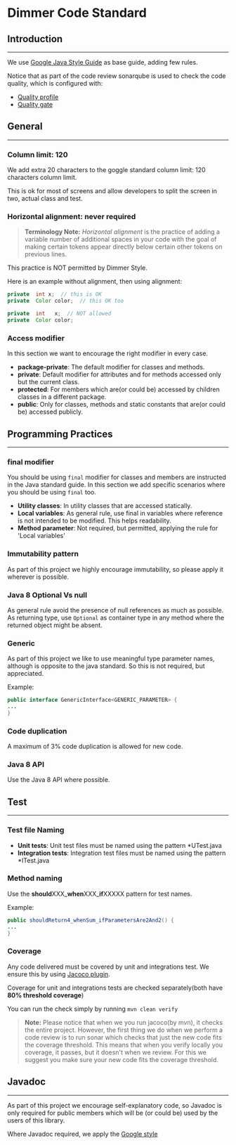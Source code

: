 
# Dimmer Code Standard

## Introduction
--------------------------------------------------------------------------------------------------------------------------------

We use [Google Java Style Guide][google-style-url] as base guide, adding few rules.

Notice that as part of the code review sonarqube is used to check  the code quality, which is configured with:
* [Quality profile](https://sonarcloud.io/organizations/cloudyrock/quality_profiles/show?language=java&name=Dimmer+Quality++Profile)
* [Quality gate](https://sonarcloud.io/organizations/cloudyrock/quality_gates/show/1437)


## General
--------------------------------------------------------------------------------------------------------------------------------

### Column limit: 120

We add extra 20 characters to the goggle standard column limit: 120 characters column limit.

This is ok for most of screens and allow developers to split the screen in two, actual class and test.

### Horizontal alignment: never required

> **Terminology Note:** _Horizontal alignment_ is the practice of adding a variable number of additional spaces in your code with the goal of making certain tokens appear directly below certain other tokens on previous lines.

This practice is NOT permitted by Dimmer Style.

Here is an example without alignment, then using alignment:

```java
private  int x;  // this is OK
private  Color color;  // this OK too

private  int   x;  // NOT allowed
private  Color color;
```


### Access modifier
In this section we want to encourage the right modifier in every case.

* __package-private__: The default modifier for classes and methods.
* __private__: Default modifier for attributes and for methods accessed only but the current class.
* __protected__: For members which are(or could be) accessed by children classes in a different package.
* __public__: Only for classes, methods and static constants that are(or could be) accessed publicly.


## Programming Practices
--------------------------------------------------------------------------------------------------------------------------------------------------

### final modifier

You should be using `final` modifier for classes and members are instructed in the Java standard guide. In  this section we add specific scenarios where
you should be using `final` too.

* __Utility classes__: In utility classes that are accessed statically.
* __Local variables__: As general rule, use final in variables where reference is not intended to be modified. This helps readability.
* __Method parameter__: Not required, but permitted, applying the rule for 'Local variables'

### Immutability pattern

As part of this project we highly encourage immutability, so please apply it wherever is possible.

### Java 8 Optional Vs null

As general rule avoid the presence of null references as much as possible. As returning type, use `Optional` as container type in any method where the returned object might be absent.

### Generic

As part of this project we like to use meaningful type parameter names, although is opposite to the java standard. So this is not required, but appreciated.

Example:

```java
public interface GenericInterface<GENERIC_PARAMETER> {
...
}
```

### Code duplication

A maximum of 3% code duplication is allowed for new code.

### Java 8 API

Use the Java 8 API where possible.


## Test
--------------------------------------------------------------------------------------------------------------------------------------------------

### Test file Naming

* __Unit tests__: Unit test files must be named using the pattern *UTest.java
* __Integration tests__: Integration test files must be named using the pattern *ITest.java

### Method naming

Use the **should**XXX_**when**XXX_**if**XXXXX pattern for test names.

Example:
```java
public shouldReturn4_whenSum_ifParametersAre2And2() {
...
}

```

### Coverage

Any code delivered must be covered by unit and integrations test. We ensure this by using [Jacoco plugin](https://www.eclemma.org/jacoco/).

Coverage for unit and integrations tests are checked separately(both have __80% threshold coverage__)

You can run the check simply by running `mvn clean verify`

> **Note:** Please notice that when we you run jacoco(by mvn), it checks the entire project. However, the first thing we do when we perform a code review
is to run sonar which checks that just the new code fits the coverage threshold. This means that when you verify locally you coverage, it passes, but it
doesn't when we review. For this we suggest you make sure your new code fits the coverage threshold.


## Javadoc
----------------------------------------------------------------------------------------------------------------------

As part of this project we encourage self-explanatory code, so Javadoc is only required for public members which will be (or could be) used by the users of this library.

Where Javadoc required, we apply the [Google style](http://google.github.io/styleguide/javaguide.html#s7-javadoc)





[google-style-url]:http://google.github.io/styleguide/javaguide.html